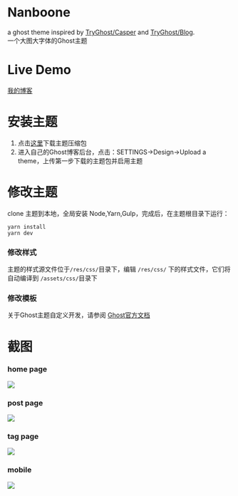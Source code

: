 # Nanboone
a ghost theme inspired by [TryGhost/Casper](https://github.com/TryGhost/Casper) and [TryGhost/Blog](https://github.com/TryGhost/Blog).          
一个大图大字体的Ghost主题

# Live Demo 

[我的博客](https://yehuzi.com)

# 安装主题

1. 点击[这里](https://github.com/yehuzi/ghost-theme-nanboone/releases/tag/1.0.0)下载主题压缩包
2. 进入自己的Ghost博客后台，点击：SETTINGS->Design->Upload a theme，上传第一步下载的主题包并启用主题    


# 修改主题  
   
clone 主题到本地，全局安装 Node,Yarn,Gulp，完成后，在主题根目录下运行：
```
yarn install
yarn dev
``` 
### 修改样式  

主题的样式源文件位于`/res/css/`目录下，编辑 `/res/css/` 下的样式文件，它们将自动编译到 `/assets/css/`目录下    

### 修改模板    

关于Ghost主题自定义开发，请参阅 [Ghost官方文档](https://docs.ghost.org/api/handlebars-themes/)   

# 截图 

### home page     
![](/screenshot-desktop-cn.png)    


### post page 
![](/screenshot-post.png) 

### tag page
![](/screenshot-tag.png) 

### mobile
![](/screenshot-mobile.png) 
